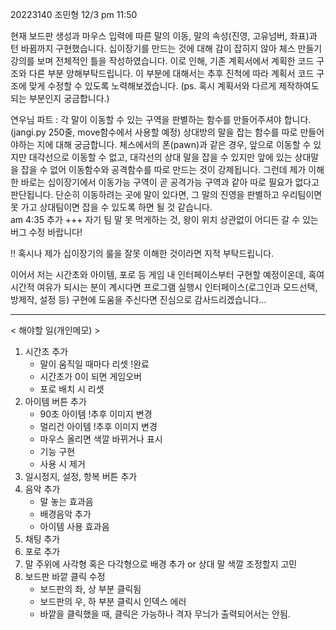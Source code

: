 20223140 조민형  12/3 pm 11:50

현재 보드판 생성과 마우스 입력에 따른 말의 이동, 말의 속성(진영, 고유넘버, 좌표)과 턴 바뀜까지 구현했습니다.
십이장기를 만드는 것에 대해 감이 잡히지 않아 체스 만들기 강의를 보며 전체적인 틀을 작성하였습니다.
이로 인해, 기존 계획서에서 계획한 코드 구조와 다른 부분 양해부탁드립니다. 이 부분에 대해서는 추후 진척에 따라 계획서 코드 구조에 맞게 수정할 수 있도록 노력해보겠습니다. (ps. 혹시 계획서와 다르게 제작하여도 되는 부분인지 궁금합니다.)

연우님 파트 :
각 말이 이동할 수 있는 구역을 판별하는 함수를 만들어주셔야 합니다.(jangi.py 250줄, move함수에서 사용할 예정)
상대방의 말을 잡는 함수를 따로 만들어야하는 지에 대해 궁금합니다.
체스에서의 폰(pawn)과 같은 경우, 앞으로 이동할 수 있지만 대각선으로 이동할 수 없고,
대각선의 상대 말을 잡을 수 있지만 앞에 있는 상대말을 잡을 수 없어 이동함수와 공격함수를 따로 만드는 것이 강제됩니다.
그런데 제가 이해한 바로는 십이장기에서 이동가능 구역이 곧 공격가능 구역과 같아 따로 필요가 없다고 판단됩니다.
단순히 이동하려는 곳에 말이 있다면, 그 말의 진영을 판별하고 우리팀이면 못 가고 상대팀이면 잡을 수 있도록 하면 될 것 같습니다.  
am 4:35 추가
+++ 자기 팀 말 못 먹게하는 것, 왕이 위치 상관없이 어디든 갈 수 있는 버그 수정 바랍니다!

!! 혹시나 제가 십이장기의 룰을 잘못 이해한 것이라면 지적 부탁드립니다.

이어서 저는 시간초와 아이템, 포로 등 게임 내 인터페이스부터 구현할 예정이온데,
혹여 시간적 여유가 되시는 분이 계시다면 프로그램 실행시 인터페이스(로그인과 모드선택, 방제작, 설정 등) 구현에 도움을 주신다면 진심으로 감사드리겠습니다...

---------------------------
< 해야할 일(개인메모) >
1. 시간초 추가
    - 말이 움직일 때마다 리셋   !완료
    - 시간초가 0이 되면 게임오버
    - 포로 배치 시 리셋
2. 아이템 버튼 추가
    - 90초 아이템   !추후 이미지 변경
    - 멀리건 아이템 !추후 이미지 변경
    - 마우스 올리면 색깔 바뀌거나 표시
    - 기능 구현
    - 사용 시 제거
3. 일시정지, 설정, 항복 버튼 추가
4. 음악 추가
    - 말 놓는 효과음
    - 배경음악 추가
    - 아이템 사용 효과음
5. 채팅 추가
6. 포로 추가
7. 말 주위에 사각형 혹은 다각형으로 배경 추가 or 상대 말 색깔 조정할지 고민
8. 보드판 바깥 클릭 수정
    - 보드판의 좌, 상 부분 클릭됨
    - 보드판의 우, 하 부분 클릭시 인덱스 에러
    - 바깥을 클릭했을 때, 클릭은 가능하나 격자 무늬가 출력되어서는 안됨.
